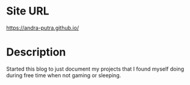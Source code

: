 # Site URL
https://andra-putra.github.io/

# Description
Started this blog to just document my projects that I found myself doing during free time when not gaming or sleeping.
